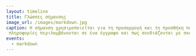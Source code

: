 ```yaml
---
layout: timeline 
title: Γλώσσες σήμανσης
image_url: /images/markdown.jpg
caption: Η σήμανση χρησιμοποιείται για τη προσαρμογή και τη προσθήκη περιεχομένου σε έγγραφα. Η γλώσσα σήμανσης είναι ένα σύνολο από κανόνες που κρίνουν ποιες
 πληροφορίες περιλαμβάνονται σε ένα έγγραφο και πως συνδιάζονται με σκοπό τη διευκόλυνση του ανθρώπου.
events:
  - markdown
---
```

